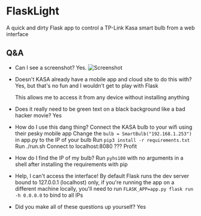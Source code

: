 # FlaskLight

A quick and dirty Flask app to control a TP-Link Kasa smart bulb from a web interface

## Q&A
- Can I see a screenshot?
    Yes. 
    ![Screenshot](https://github.com/leachim6/flaskLight/blob/master/screenshot.png?raw=true)
-   Doesn't  KASA already have a mobile app and cloud site to do this with?
	 Yes, but that's no fun and I wouldn't get to play with Flask

	 This allows me to access it from any device without installing anything
- Does it really need to be green text on a black background like a bad hacker movie?
	Yes
- How do I use this dang thing?
		Connect the KASA bulb to your wifi using their pesky mobile app
		Change the `bulb = SmartBulb("192.168.1.253")` in app.py to the IP of your bulb
		Run `pip3 install -r requirements.txt`
		Run ./run.sh
		Connect to localhost:8080
		???
		Profit
- How do I find the IP of my bulb?
	Run `pyhs100` with no arguments in a shell after installing the requirements with pip
- Help, I can't access the interface!
	By default Flask runs the dev server bound to 127.0.0.1 (localhost) only, if you're running the app on a different machine locally, you'll need to run `FLASK_APP=app.py flask run -h 0.0.0.0` to bind to all IPs
- Did you make all of these questions up yourself?
Yes
